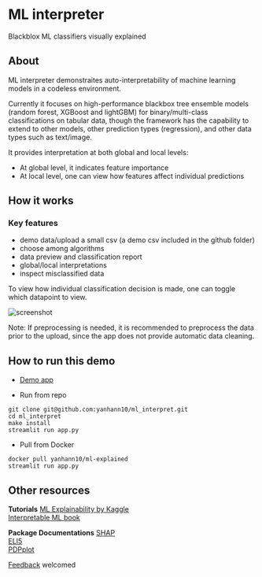 # ML interpreter

Blackblox ML classifiers visually explained

## About

ML interpreter demonstraites auto-interpretability of machine learning models in a codeless environment.

Currently it focuses on high-performance blackbox tree ensemble models (random forest, XGBoost and lightGBM) for binary/multi-class classifications on tabular data, though the framework has the capability to extend to other models, other prediction types (regression), and other data types such as text/image.

It provides interpretation at both global and local levels:

- At global level, it indicates feature importance
- At local level, one can view how features affect individual predictions

## How it works

### Key features

- demo data/upload a small csv (a demo csv included in the github folder)
- choose among algorithms
- data preview and classification report
- global/local interpretations
- inspect misclassified data

To view how individual classification decision is made, one can toggle which datapoint to view.

<img src="ml_interpret.gif" alt='screenshot'>

Note: If preprocessing is needed, it is recommended to preprocess the data prior to the upload, since the app does not provide automatic data cleaning.

## How to run this demo

- [Demo app](https://ml-interpret.herokuapp.com/)

- Run from repo

```
git clone git@github.com:yanhann10/ml_interpret.git
cd ml_interpret
make install
streamlit run app.py
```

- Pull from Docker

```
docker pull yanhann10/ml-explained
streamlit run app.py
```

## Other resources

**Tutorials**
[ML Explainability by Kaggle](https://www.kaggle.com/learn/machine-learning-explainability)  
[Interpretable ML book](https://christophm.github.io/interpretable-ml-book/)

**Package Documentations**
[SHAP](https://github.com/slundberg/shap)  
[ELI5](https://eli5.readthedocs.io/en/latest/index.html)  
[PDPplot](https://pdpbox.readthedocs.io/en/latest/index.html)

[Feedback](https://docs.google.com/forms/d/e/1FAIpQLSdTXKpMPC0-TmWf2ngU9A0sokH5Z0m-QazSPBIZyZ2AbXIBug/viewform?usp=sf_link) welcomed
